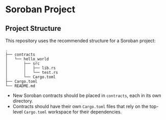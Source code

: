 # Soroban Project

## Project Structure

This repository uses the recommended structure for a Soroban project:
```text
.
├── contracts
│   └── hello_world
│       ├── src
│       │   ├── lib.rs
│       │   └── test.rs
│       └── Cargo.toml
├── Cargo.toml
└── README.md
```

- New Soroban contracts should be placed in `contracts`, each in its own directory.
- Contracts should have their own `Cargo.toml` files that rely on the top-level `Cargo.toml` workspace for their dependencies.
